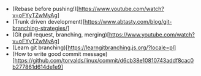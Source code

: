 * (Rebase before pushing!)[https://www.youtube.com/watch?v=oFYyTZwMyAg]
* (Trunk driven development)[https://www.abtasty.com/blog/git-branching-strategies/]
* (Git pull request, branching, merging)[https://www.youtube.com/watch?v=oFYyTZwMyAg]
* (Learn git branching)[https://learngitbranching.js.org/?locale=pl]
* (How to write good commit message)[https://github.com/torvalds/linux/commit/d6cb38e10810743addf8cac0b277861d614de1e9]
